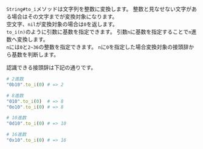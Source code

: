 `String#to_i`メソッドは文字列を整数に変換します。
整数と見なせない文字がある場合はその文字までが変換対象になります。  
空文字、`nil`が変換対象の場合は`0`を返します。  
`to_i(n)`のように引数に基数を指定できます。
引数`n`に基数を指定することで`n`進数へ変換します。  
`n`には`0`と`2~36`の整数を指定できます。
`n`に`0`を指定した場合変換対象の接頭辞から基数を判断します。

認識できる接頭辞は下記の通りです。

```ruby
# 2進数
"0b10".to_i(0) # => 2

# 8進数
"010".to_i(0)  # => 8
"0o10".to_i(0) # => 8

# 10進数
"0d10".to_i(0) # => 10

# 16進数
"0x10".to_i(0) # => 16
```